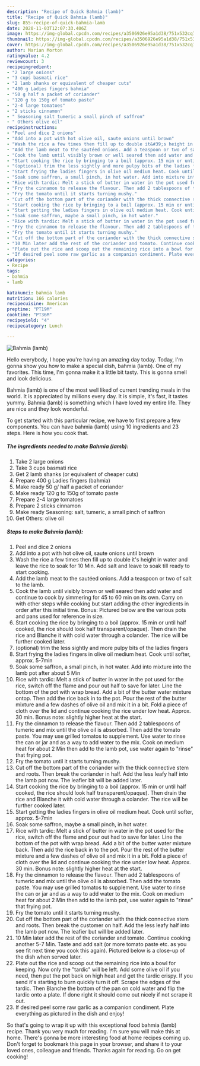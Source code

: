 ```yaml
---
description: "Recipe of Quick Bahmia (lamb)"
title: "Recipe of Quick Bahmia (lamb)"
slug: 855-recipe-of-quick-bahmia-lamb
date: 2020-11-03T12:07:33.406Z
image: https://img-global.cpcdn.com/recipes/a3506926e95a1d38/751x532cq70/bahmia-lamb-recipe-main-photo.jpg
thumbnail: https://img-global.cpcdn.com/recipes/a3506926e95a1d38/751x532cq70/bahmia-lamb-recipe-main-photo.jpg
cover: https://img-global.cpcdn.com/recipes/a3506926e95a1d38/751x532cq70/bahmia-lamb-recipe-main-photo.jpg
author: Marian Morton
ratingvalue: 4.2
reviewcount: 3
recipeingredient:
- "2 large onions"
- "3 cups basmati rice"
- "2 lamb shanks or equivalent of cheaper cuts"
- "400 g Ladies fingers bahmia"
- "50 g half a packet of coriander"
- "120 g to 150g of tomato paste"
- "2-4 large tomatoes"
- "2 sticks cinnamon"
- " Seasoning salt tumeric a small pinch of saffron"
- " Others olive oil"
recipeinstructions:
- "Peel and dice 2 onions"
- "Add into a pot with hot olive oil, saute onions until brown"
- "Wash the rice a few times then fill up to double it&#39;s height in water and leave the rice to soak for 10 Min. Add salt and leave to soak till ready to start cooking."
- "Add the lamb meat to the sautéed onions. Add a teaspoon or two of salt to the lamb."
- "Cook the lamb until visibly brown or well seared then add water and continue to cook by simmering for 45 to 60 min on its own. Carry on with other steps while cooking but start adding the other ingredients in order after this initial time. Bonus: Pictured below are the various pots and pans used for reference in size."
- "Start cooking the rice by bringing to a boil (approx. 15 min or until half cooked, the rice should look half transparent/opaque). Then drain the rice and Blanche it with cold water through a colander. The rice will be further cooked later."
- "(optional) trim the less sightly and more pulpy bits of the ladies fingers"
- "Start frying the ladies fingers in olive oil medium heat. Cook until softer, approx. 5-7min"
- "Soak some saffron, a small pinch, in hot water. Add into mixture into the lamb pot after about 5 Min"
- "Rice with tardic: Melt a stick of butter in water in the pot used for the rice, switch off the flame and pour out half to save for later. Line the bottom of the pot with wrap bread. Add a bit of the butter water mixture ontop. Then add the rice back in to the pot. Pour the rest of the butter mixture and a few dashes of olive oil and mix it in a bit. Fold a piece of cloth over the lid and continue cooking the rice under low heat. Approx. 30 min. Bonus note: slightly higher heat at the start."
- "Fry the cinnamon to release the flavour. Then add 2 tablespoons of tumeric and mix until the olive oil is absorbed. Then add the tomato paste. You may use grilled tomatos to supplement. Use water to rinse the can or jar and as a way to add water to the mix. Cook on medium heat for about 2 Min then add to the lamb pot, use water again to &#34;rinse&#34; that frying pot."
- "Fry the tomato until it starts turning mushy."
- "Cut off the bottom part of the coriander with the thick connective stem and roots. Then break the coriander in half. Add the less leafy half into the lamb pot now. The leafier bit will be added later."
- "Start cooking the rice by bringing to a boil (approx. 15 min or until half cooked, the rice should look half transparent/opaque). Then drain the rice and Blanche it with cold water through a colander. The rice will be further cooked later."
- "Start getting the ladies fingers in olive oil medium heat. Cook until softer, approx. 5-7min"
- "Soak some saffron, maybe a small pinch, in hot water."
- "Rice with tardic: Melt a stick of butter in water in the pot used for the rice, switch off the flame and pour out had to save for later. Line the bottom of the pot with wrap bread. Add a bit of the butter water mixture back. Then add the rice back in to the pot. Pour the rest of the butter mixture and a few dashes of olive oil and mix it in a bit. Fold a piece of cloth over the lid and continue cooking the rice under low heat. Approx. 30 min. Bonus note: slightly higher heat at the start."
- "Fry the cinnamon to release the flavour. Then add 2 tablespoons of tumeric and mix until the olive oil is absorbed. Then add the tomato paste. You may use grilled tomatos to supplement. Use water to rinse the can or jar and as a way to add water to the mix. Cook on medium heat for about 2 Min then add to the lamb pot, use water again to &#34;rinse&#34; that frying pot."
- "Fry the tomato until it starts turning mushy."
- "Cut off the bottom part of the coriander with the thick connective stem and roots. Then break the customer on half. Add the less leafy half into the lamb pot now. The leafier but will be added later."
- "10 Min later add the rest of the coriander and tomato. Continue cooking another 5-7 Min. Taste and add salt (or more tomato paste etc. as you see fit next time you cook this again). Pictured below is a close-up of the dish when served later."
- "Plate out the rice and scoop out the remaining rice into a bowl for keeping. Now only the &#34;tardic&#34; will be left. Add some olive oil if you need, then put the pot back on high heat and get the tardic crispy. If you send it&#39;s starting to burn quickly turn it off. Scrape the edges of the tardic. Then Blanche the bottom of the pan on cold water and flip the tardic onto a plate. If done right it should come out nicely if not scrape it out."
- "If desired peel some raw garlic as a companion condiment. Plate everything as pictured in the dish and enjoy!"
categories:
- Recipe
tags:
- bahmia
- lamb

katakunci: bahmia lamb 
nutrition: 166 calories
recipecuisine: American
preptime: "PT19M"
cooktime: "PT36M"
recipeyield: "4"
recipecategory: Lunch

---
```



![Bahmia (lamb)](https://img-global.cpcdn.com/recipes/a3506926e95a1d38/751x532cq70/bahmia-lamb-recipe-main-photo.jpg)

Hello everybody, I hope you're having an amazing day today. Today, I'm gonna show you how to make a special dish, bahmia (lamb). One of my favorites. This time, I'm gonna make it a little bit tasty. This is gonna smell and look delicious.

Bahmia (lamb) is one of the most well liked of current trending meals in the world. It is appreciated by millions every day. It is simple, it's fast, it tastes yummy. Bahmia (lamb) is something which I have loved my entire life. They are nice and they look wonderful.




To get started with this particular recipe, we have to first prepare a few components. You can have bahmia (lamb) using 10 ingredients and 23 steps. Here is how you cook that.

<!--inarticleads1-->

##### The ingredients needed to make Bahmia (lamb):

1. Take 2 large onions
1. Take 3 cups basmati rice
1. Get 2 lamb shanks (or equivalent of cheaper cuts)
1. Prepare 400 g Ladies fingers (bahmia)
1. Make ready 50 g/ half a packet of coriander
1. Make ready 120 g to 150g of tomato paste
1. Prepare 2-4 large tomatoes
1. Prepare 2 sticks cinnamon
1. Make ready  Seasoning: salt, tumeric, a small pinch of saffron
1. Get  Others: olive oil




<!--inarticleads2-->

##### Steps to make Bahmia (lamb):

1. Peel and dice 2 onions
1. Add into a pot with hot olive oil, saute onions until brown
1. Wash the rice a few times then fill up to double it&#39;s height in water and leave the rice to soak for 10 Min. Add salt and leave to soak till ready to start cooking.
1. Add the lamb meat to the sautéed onions. Add a teaspoon or two of salt to the lamb.
1. Cook the lamb until visibly brown or well seared then add water and continue to cook by simmering for 45 to 60 min on its own. Carry on with other steps while cooking but start adding the other ingredients in order after this initial time. Bonus: Pictured below are the various pots and pans used for reference in size.
1. Start cooking the rice by bringing to a boil (approx. 15 min or until half cooked, the rice should look half transparent/opaque). Then drain the rice and Blanche it with cold water through a colander. The rice will be further cooked later.
1. (optional) trim the less sightly and more pulpy bits of the ladies fingers
1. Start frying the ladies fingers in olive oil medium heat. Cook until softer, approx. 5-7min
1. Soak some saffron, a small pinch, in hot water. Add into mixture into the lamb pot after about 5 Min
1. Rice with tardic: Melt a stick of butter in water in the pot used for the rice, switch off the flame and pour out half to save for later. Line the bottom of the pot with wrap bread. Add a bit of the butter water mixture ontop. Then add the rice back in to the pot. Pour the rest of the butter mixture and a few dashes of olive oil and mix it in a bit. Fold a piece of cloth over the lid and continue cooking the rice under low heat. Approx. 30 min. Bonus note: slightly higher heat at the start.
1. Fry the cinnamon to release the flavour. Then add 2 tablespoons of tumeric and mix until the olive oil is absorbed. Then add the tomato paste. You may use grilled tomatos to supplement. Use water to rinse the can or jar and as a way to add water to the mix. Cook on medium heat for about 2 Min then add to the lamb pot, use water again to &#34;rinse&#34; that frying pot.
1. Fry the tomato until it starts turning mushy.
1. Cut off the bottom part of the coriander with the thick connective stem and roots. Then break the coriander in half. Add the less leafy half into the lamb pot now. The leafier bit will be added later.
1. Start cooking the rice by bringing to a boil (approx. 15 min or until half cooked, the rice should look half transparent/opaque). Then drain the rice and Blanche it with cold water through a colander. The rice will be further cooked later.
1. Start getting the ladies fingers in olive oil medium heat. Cook until softer, approx. 5-7min
1. Soak some saffron, maybe a small pinch, in hot water.
1. Rice with tardic: Melt a stick of butter in water in the pot used for the rice, switch off the flame and pour out had to save for later. Line the bottom of the pot with wrap bread. Add a bit of the butter water mixture back. Then add the rice back in to the pot. Pour the rest of the butter mixture and a few dashes of olive oil and mix it in a bit. Fold a piece of cloth over the lid and continue cooking the rice under low heat. Approx. 30 min. Bonus note: slightly higher heat at the start.
1. Fry the cinnamon to release the flavour. Then add 2 tablespoons of tumeric and mix until the olive oil is absorbed. Then add the tomato paste. You may use grilled tomatos to supplement. Use water to rinse the can or jar and as a way to add water to the mix. Cook on medium heat for about 2 Min then add to the lamb pot, use water again to &#34;rinse&#34; that frying pot.
1. Fry the tomato until it starts turning mushy.
1. Cut off the bottom part of the coriander with the thick connective stem and roots. Then break the customer on half. Add the less leafy half into the lamb pot now. The leafier but will be added later.
1. 10 Min later add the rest of the coriander and tomato. Continue cooking another 5-7 Min. Taste and add salt (or more tomato paste etc. as you see fit next time you cook this again). Pictured below is a close-up of the dish when served later.
1. Plate out the rice and scoop out the remaining rice into a bowl for keeping. Now only the &#34;tardic&#34; will be left. Add some olive oil if you need, then put the pot back on high heat and get the tardic crispy. If you send it&#39;s starting to burn quickly turn it off. Scrape the edges of the tardic. Then Blanche the bottom of the pan on cold water and flip the tardic onto a plate. If done right it should come out nicely if not scrape it out.
1. If desired peel some raw garlic as a companion condiment. Plate everything as pictured in the dish and enjoy!




So that's going to wrap it up with this exceptional food bahmia (lamb) recipe. Thank you very much for reading. I'm sure you will make this at home. There's gonna be more interesting food at home recipes coming up. Don't forget to bookmark this page in your browser, and share it to your loved ones, colleague and friends. Thanks again for reading. Go on get cooking!
